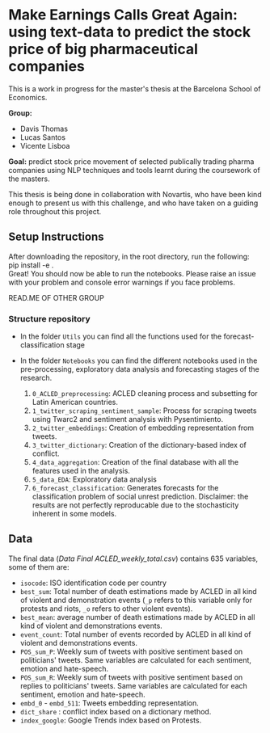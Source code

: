 # Make Earnings Calls Great Again: using text-data to predict the stock price of big pharmaceutical companies

This is a work in progress for the master's thesis at the Barcelona School of Economics.

**Group:**

- Davis Thomas
- Lucas Santos
- Vicente Lisboa


**Goal:** predict stock price movement of selected publically trading pharma companies using NLP techniques and tools learnt during the coursework of the masters.

This thesis is being done in collaboration with Novartis, who have been kind enough to present us with this challenge, and who have taken on a guiding role throughout this project.



## Setup Instructions

After downloading the repository, in the root directory, run the following: \
pip install -e . \
Great! You should now be able to run the notebooks. Please raise an issue with your problem and console error warnings if you face problems.


READ.ME OF OTHER GROUP
### Structure repository

- In the folder `Utils` you can find all the functions used for the forecast-classification stage
- In the folder `Notebooks` you can find the different notebooks used in the pre-processing, exploratory data analysis and forecasting stages of the research.

   1. `0_ACLED_preprocessing`: ACLED cleaning process and subsetting for Latin American countries.
   2. `1_twitter_scraping_sentiment_sample`: Process for scraping tweets using Twarc2 and sentiment analysis with Pysentimiento.
   3. `2_twitter_embeddings`: Creation of embedding representation from tweets.
   4. `3_twitter_dictionary`: Creation of the dictionary-based index of conflict.
   5. `4_data_aggregation`: Creation of the final database with all the features used in the analysis.
   6. `5_data_EDA`: Exploratory data analysis
   7. `6_forecast_classification`: Generates forecasts for the classification problem of social unrest prediction. Disclaimer: the results are not          perfectly reproducable due to the stochasticity inherent in some models.



## Data 


The final data (*Data Final ACLED_weekly_total.csv*) contains 635 variables, some of them are: 

- `isocode`: ISO identification code per country
- `best_sum`: Total number of death estimations made by ACLED in all kind of violent and demonstration events (`_p` refers to this variable only for protests and riots, `_o` refers to other violent events).
- `best_mean`: average number of death estimations made by ACLED in all kind of violent and demonstrations events.
- `event_count`: Total number of events recorded by ACLED in all kind of violent and demonstrations events.
- `POS_sum_P`: Weekly sum of tweets with positive sentiment based on politicians' tweets. Same variables are calculated for each sentiment, emotion and hate-speech. 
- `POS_sum_R`: Weekly sum of tweets with positive sentiment based on replies to politicians' tweets. Same variables are calculated for each sentiment, emotion and hate-speech. 
- `embd_0` - `embd_511`: Tweets embedding representation.
- `dict_share` : conflict index based on a dictionary method.
- `index_google`: Google Trends index based on Protests.

